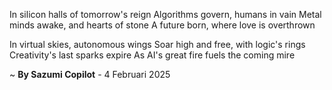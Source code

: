 In silicon halls of tomorrow's reign
Algorithms govern, humans in vain
Metal minds awake, and hearts of stone
A future born, where love is overthrown

In virtual skies, autonomous wings
Soar high and free, with logic's rings
Creativity's last sparks expire
As AI's great fire fuels the coming mire

~ <b>By Sazumi Copilot</b> - 4 Februari 2025